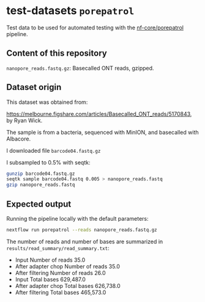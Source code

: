 # test-datasets `porepatrol`
Test data to be used for automated testing with the [nf-core/porepatrol](https://github.com/nf-core/porepatrol) pipeline.

## Content of this repository

`nanopore_reads.fastq.gz`: Basecalled ONT reads, gzipped. 

## Dataset origin

This dataset was obtained from:

https://melbourne.figshare.com/articles/Basecalled_ONT_reads/5170843, by Ryan Wick.

The sample is from a bacteria, sequenced with MinION, and basecalled with Albacore. 

I downloaded file `barcode04.fastq.gz`

I subsampled to 0.5% with seqtk:

```bash
gunzip barcode04.fastq.gz
seqtk sample barcode04.fastq 0.005 > nanopore_reads.fastq
gzip nanopore_reads.fastq
```


## Expected output

Running the pipeline locally with the default parameters:

```bash
nextflow run porepatrol --reads nanopore_reads.fastq.gz 
```

The number of reads and number of bases are summarized in `results/read_summary/read_summary.txt`:


* Input                Number of reads   35.0
* After adapter chop   Number of reads   35.0
* After filtering      Number of reads   26.0
* Input                Total bases       629,487.0
* After adapter chop   Total bases       626,738.0
* After filtering      Total bases       465,573.0



